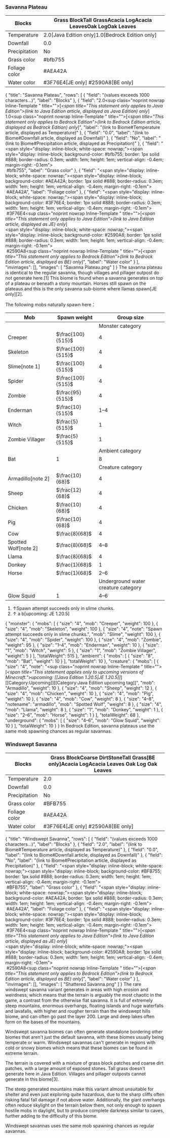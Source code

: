 ### Savanna Plateau
| Blocks        | Grass BlockTall GrassAcacia LogAcacia LeavesOak LogOak Leaves |
|---------------|---------------------------------------------------------------|
| Temperature   | 2.0‌[Java Edition  only]1.0‌[Bedrock Edition  only]           |
| Downfall      | 0.0                                                           |
| Precipitation | No                                                            |
| Grass color   | #bfb755                                                       |
| Foliage color | #AEA42A                                                       |
| Water color   | #3F76E4‌[JE  only] #2590A8‌[BE  only]                         |

{
    "title": "Savanna Plateau",
    "rows": [
        {
            "field": "(values exceeds 1000 characters...)",
            "label": "Blocks"
        },
        {
            "field": "2.0‌<sup class=\"noprint nowrap Inline-Template \" title=\"\">[<i><span title=\"This statement only applies to Java Edition\">(link to Java Edition article, displayed as Java Edition)  only</span></i>]</sup><br>1.0‌<sup class=\"noprint nowrap Inline-Template \" title=\"\">[<i><span title=\"This statement only applies to Bedrock Edition\">(link to Bedrock Edition article, displayed as Bedrock Edition)  only</span></i>]</sup>",
            "label": "(link to Biome#Temperature article, displayed as Temperature)"
        },
        {
            "field": "0.0",
            "label": "(link to Biome#Downfall article, displayed as Downfall)"
        },
        {
            "field": "No",
            "label": "(link to Biome#Precipitation article, displayed as Precipitation)"
        },
        {
            "field": "<span style=\"display: inline-block; white-space: nowrap;\"><span style=\"display: inline-block; background-color: #bfb755; border: 1px solid #888; border-radius: 0.3em; width: 1em; height: 1em; vertical-align: -0.4em; margin-right: -0.1em\"><br></span> #bfb755</span>",
            "label": "Grass color"
        },
        {
            "field": "<span style=\"display: inline-block; white-space: nowrap;\"><span style=\"display: inline-block; background-color: #AEA42A; border: 1px solid #888; border-radius: 0.3em; width: 1em; height: 1em; vertical-align: -0.4em; margin-right: -0.1em\"><br></span> #AEA42A</span>",
            "label": "Foliage color"
        },
        {
            "field": "<span style=\"display: inline-block; white-space: nowrap;\"><span style=\"display: inline-block; background-color: #3F76E4; border: 1px solid #888; border-radius: 0.3em; width: 1em; height: 1em; vertical-align: -0.4em; margin-right: -0.1em\"><br></span> #3F76E4</span>‌<sup class=\"noprint nowrap Inline-Template \" title=\"\">[<i><span title=\"This statement only applies to Java Edition\">(link to Java Edition article, displayed as JE)  only</span></i>]</sup><br><span style=\"display: inline-block; white-space: nowrap;\"><span style=\"display: inline-block; background-color: #2590A8; border: 1px solid #888; border-radius: 0.3em; width: 1em; height: 1em; vertical-align: -0.4em; margin-right: -0.1em\"><br></span> #2590A8</span>‌<sup class=\"noprint nowrap Inline-Template \" title=\"\">[<i><span title=\"This statement only applies to Bedrock Edition\">(link to Bedrock Edition article, displayed as BE)  only</span></i>]</sup>",
            "label": "Water color"
        }
    ],
    "invimages": [],
    "images": [
        "Savanna Plateau.png"
    ]
}
The savanna plateau is identical to the regular savanna, though villages and pillager outpost do not generate here.[1] This biome is found when a savanna generates on top of a plateau or beneath a stony mountain. Horses still spawn on the plateaus and this is the only savanna sub-biome where llamas spawn‌[JE  only][2].

The following mobs naturally spawn here：

| Mob                  | Spawn weight      | Group size                          |
|----------------------|-------------------|-------------------------------------|
|                      |                   | Monster category                    |
| Creeper              | $\frac{100}{515}$ | 4                                   |
| Skeleton             | $\frac{100}{515}$ | 4                                   |
| Slime[note 1]        | $\frac{100}{515}$ | 4                                   |
| Spider               | $\frac{100}{515}$ | 4                                   |
| Zombie               | $\frac{95}{515}$  | 4                                   |
| Enderman             | $\frac{10}{515}$  | 1–4                                 |
| Witch                | $\frac{5}{515}$   | 1                                   |
| Zombie Villager      | $\frac{5}{515}$   | 1                                   |
|                      |                   | Ambient category                    |
| Bat                  | 1                 | 8                                   |
|                      |                   | Creature category                   |
| Armadillo[note 2]    | $\frac{10}{68}$   | 4                                   |
| Sheep                | $\frac{12}{68}$   | 4                                   |
| Chicken              | $\frac{10}{68}$   | 4                                   |
| Pig                  | $\frac{10}{68}$   | 4                                   |
| Cow                  | $\frac{8}{68}$    | 4                                   |
| Spotted Wolf[note 2] | $\frac{8}{68}$    | 4–8                                 |
| Llama                | $\frac{8}{68}$    | 4                                   |
| Donkey               | $\frac{1}{68}$    | 1                                   |
| Horse                | $\frac{1}{68}$    | 2–6                                 |
|                      |                   | Underground water creature category |
| Glow Squid           | 1                 | 4–6                                 |

1. ↑Spawn attempt succeeds only in slime chunks.
2. ↑ a b‌[upcoming: JE 1.20.5]

{ "monster": { "mobs": [ { "size": "4", "mob": "Creeper", "weight": 100 }, { "size": "4", "mob": "Skeleton", "weight": 100 }, { "size": "4", "note": "Spawn attempt succeeds only in slime chunks.", "mob": "Slime", "weight": 100 }, { "size": "4", "mob": "Spider", "weight": 100 }, { "size": "4", "mob": "Zombie", "weight": 95 }, { "size": "1&ndash;4", "mob": "Enderman", "weight": 10 }, { "size": "1", "mob": "Witch", "weight": 5 }, { "size": "1", "mob": "Zombie Villager", "weight": 5 } ], "totalWeight": 515 }, "ambient": { "mobs": [ { "size": "8", "mob": "Bat", "weight": 10 } ], "totalWeight": 10 }, "creature": { "mobs": [ { "size": "4", "note": "&zwnj;<sup class=\"noprint nowrap Inline-Template \" title=\"\">&#91;<i><span title=\"This statement applies only to upcoming versions of Minecraft.\">upcoming:</span> [[Java Edition 1.20.5|JE 1.20.5]]</i>&#93;</sup>[[Category:Upcoming]][[Category:Java Edition upcoming tag]]", "mob": "Armadillo", "weight": 10 }, { "size": "4", "mob": "Sheep", "weight": 12 }, { "size": "4", "mob": "Chicken", "weight": 10 }, { "size": "4", "mob": "Pig", "weight": 10 }, { "size": "4", "mob": "Cow", "weight": 8 }, { "size": "4&ndash;8", "notename": "armadillo", "mob": "Spotted Wolf", "weight": 8 }, { "size": "4", "mob": "Llama", "weight": 8 }, { "size": "1", "mob": "Donkey", "weight": 1 }, { "size": "2&ndash;6", "mob": "Horse", "weight": 1 } ], "totalWeight": 68 }, "underground": { "mobs": [ { "size": "4&ndash;6", "mob": "Glow Squid", "weight": 10 } ], "totalWeight": 10 } }
In Bedrock Edition, savanna plateaus use the same mob spawning chances as regular savannas.

### Windswept Savanna
| Blocks        | Grass BlockCoarse DirtStoneTall Grass‌[BE  only]Acacia LogAcacia Leaves Oak Log Oak Leaves |
|---------------|--------------------------------------------------------------------------------------------|
| Temperature   | 2.0                                                                                        |
| Downfall      | 0.0                                                                                        |
| Precipitation | No                                                                                         |
| Grass color   | #BFB755                                                                                    |
| Foliage color | #AEA42A                                                                                    |
| Water color   | #3F76E4‌[JE  only] #2590A8‌[BE  only]                                                      |

{
    "title": "Windswept Savanna",
    "rows": [
        {
            "field": "(values exceeds 1000 characters...)",
            "label": "Blocks"
        },
        {
            "field": "2.0",
            "label": "(link to Biome#Temperature article, displayed as Temperature)"
        },
        {
            "field": "0.0",
            "label": "(link to Biome#Downfall article, displayed as Downfall)"
        },
        {
            "field": "No",
            "label": "(link to Biome#Precipitation article, displayed as Precipitation)"
        },
        {
            "field": "<span style=\"display: inline-block; white-space: nowrap;\"><span style=\"display: inline-block; background-color: #BFB755; border: 1px solid #888; border-radius: 0.3em; width: 1em; height: 1em; vertical-align: -0.4em; margin-right: -0.1em\"><br></span> #BFB755</span>",
            "label": "Grass color"
        },
        {
            "field": "<span style=\"display: inline-block; white-space: nowrap;\"><span style=\"display: inline-block; background-color: #AEA42A; border: 1px solid #888; border-radius: 0.3em; width: 1em; height: 1em; vertical-align: -0.4em; margin-right: -0.1em\"><br></span> #AEA42A</span>",
            "label": "Foliage color"
        },
        {
            "field": "<span style=\"display: inline-block; white-space: nowrap;\"><span style=\"display: inline-block; background-color: #3F76E4; border: 1px solid #888; border-radius: 0.3em; width: 1em; height: 1em; vertical-align: -0.4em; margin-right: -0.1em\"><br></span> #3F76E4</span>‌<sup class=\"noprint nowrap Inline-Template \" title=\"\">[<i><span title=\"This statement only applies to Java Edition\">(link to Java Edition article, displayed as JE)  only</span></i>]</sup><br><span style=\"display: inline-block; white-space: nowrap;\"><span style=\"display: inline-block; background-color: #2590A8; border: 1px solid #888; border-radius: 0.3em; width: 1em; height: 1em; vertical-align: -0.4em; margin-right: -0.1em\"><br></span> #2590A8</span>‌<sup class=\"noprint nowrap Inline-Template \" title=\"\">[<i><span title=\"This statement only applies to Bedrock Edition\">(link to Bedrock Edition article, displayed as BE)  only</span></i>]</sup>",
            "label": "Water color"
        }
    ],
    "invimages": [],
    "images": [
        "Shattered Savanna.png"
    ]
}
The rare windswept savanna variant generates in areas with high erosion and weirdness, which means that the terrain is arguably the most chaotic in the game, a contrast from the otherwise flat savanna. It is full of extremely steep mountains, enormous overhangs, floating islands and huge waterfalls and lavafalls, with higher and rougher terrain than the windswept hills biome, and can often go past the layer 200. Large and deep lakes often form on the bases of the mountains.

Windswept savanna biomes can often generate standalone bordering other biomes that aren't just the default savanna, with these biomes usually being temperate or warm. Windswept savannas can't generate in regions with cold or snowy biomes which means that these biomes can be found in extreme terrain.

The terrain is covered with a mixture of grass block patches and coarse dirt patches, with a large amount of exposed stones. Tall grass doesn't generate here in Java Edition. Villages and pillager outposts cannot generate in this biome[3].

The steep generated mountains make this variant almost unsuitable for shelter and even just exploring quite hazardous, due to the sharp cliffs often risking fatal fall damage if not above water. Additionally, the giant overhangs often reduce skylight on the terrain below them, not only enough to spawn hostile mobs in daylight, but to produce complete darkness similar to caves, further adding to the difficulty of this biome.

Windswept savannas uses the same mob spawning chances as regular savannas.

